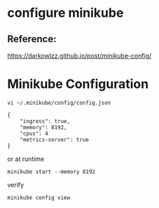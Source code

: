 # configure minikube

## Reference:
https://darkowlzz.github.io/post/minikube-config/


# Minikube Configuration
`vi ~/.minikube/config/config.json`

```
{
    "ingress": true,
    "memory": 8192,
    "cpus": 4
    "metrics-server": true
}
```

or at runtime

`minikube start --memory 8192`

verify

`minikube config view`
